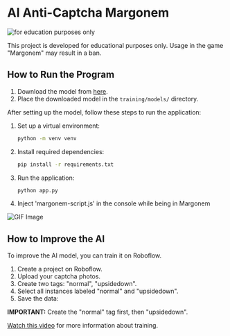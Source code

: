 # AI Anti-Captcha Margonem

![for education purposes only](https://img.shields.io/badge/-for%20education%20purposes%20only-red)  

This project is developed for educational purposes only. Usage in the game "Margonem" may result in a ban.

## How to Run the Program

1. Download the model from [here](https://drive.google.com/file/d/17mdh8VxHYL3gipHsBKuCE73uvl9008jF/view?usp=sharing).
2. Place the downloaded model in the `training/models/` directory.

After setting up the model, follow these steps to run the application:

1. Set up a virtual environment:
    ```bash
    python -m venv venv 
    ```
2. Install required dependencies:
    ```bash
    pip install -r requirements.txt
    ```
3. Run the application:
    ```bash
    python app.py
    ```
4. Inject 'margonem-script.js' in the console while being in Margonem

![GIF Image](https://i.imgur.com/MeTmsBM.gif)

## How to Improve the AI

To improve the AI model, you can train it on Roboflow.

1. Create a project on Roboflow.
2. Upload your captcha photos.
3. Create two tags: "normal", "upsidedown".
4. Select all instances labeled "normal" and "upsidedown".
5. Save the data:


**IMPORTANT:** Create the "normal" tag first, then "upsidedown".

[Watch this video](link_to_video) for more information about training.

